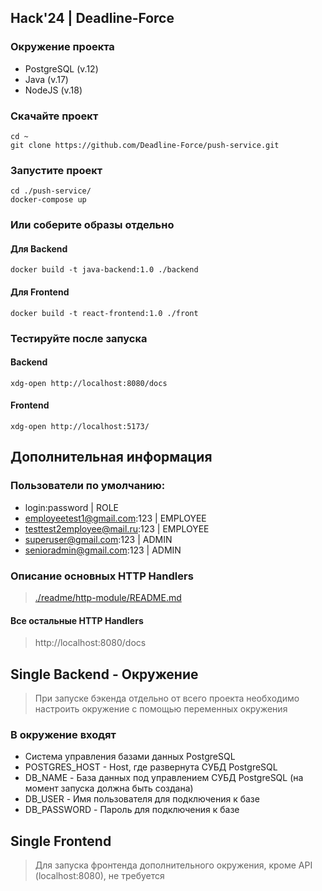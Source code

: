 ## Hack'24 | Deadline-Force

### Окружение проекта
- PostgreSQL (v.12)
- Java (v.17)
- NodeJS (v.18)

### Скачайте проект
```
cd ~
git clone https://github.com/Deadline-Force/push-service.git
```

### Запустите проект
```
cd ./push-service/
docker-compose up
```

### Или соберите образы отдельно
#### Для Backend
```
docker build -t java-backend:1.0 ./backend
```
#### Для Frontend
```
docker build -t react-frontend:1.0 ./front
```

### Тестируйте после запуска
#### Backend
```
xdg-open http://localhost:8080/docs
```
#### Frontend
```
xdg-open http://localhost:5173/
```

## Дополнительная информация
### Пользователи по умолчанию:
- login:password | ROLE
- employeetest1@gmail.com:123 | EMPLOYEE
- testtest2employee@mail.ru:123 | EMPLOYEE
- superuser@gmail.com:123 | ADMIN
- senioradmin@gmail.com:123 | ADMIN

### Описание основных HTTP Handlers
> [./readme/http-module/README.md](./readme/http-module/README.md)

#### Все остальные HTTP Handlers
> http://localhost:8080/docs

## Single Backend - Окружение
> При запуске бэкенда отдельно от всего проекта необходимо настроить окружение с помощью переменных окружения

### В окружение входят
- Система управления базами данных PostgreSQL
- POSTGRES_HOST - Host, где развернута СУБД PostgreSQL
- DB_NAME - База данных под управлением СУБД PostgreSQL (на момент запуска должна быть создана)
- DB_USER - Имя пользователя для подключения к базе
- DB_PASSWORD - Пароль для подключения к базе

## Single Frontend
> Для запуска фронтенда дополнительного окружения, кроме API (localhost:8080), не требуется
